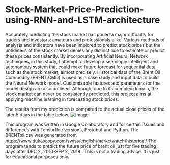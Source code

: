 # Stock-Market-Price-Prediction-using-RNN-and-LSTM-architecture


Accurately predicting the stock market has posed a major difficulty for traders and investors; amateurs and professionals alike. Various methods of analysis and indicators have been implored to predict stock prices but the untidiness of the stock market denies any distinct rule to estimate or predict these prices consistently. By incorporating Artificial Neural Network techniques, in this study, I attempt to develop a seemingly intelligent and autonomous system that could make future forecast for sequential data such as the stock market, almost precisely. Historical data of the Brent Oil Commodity (BRENT.CMD) is used as a case study and input data to build the Neural Network model. Customizable features and parameters for the model design are also outlined. Although, due to its complex domain, the stock market can never be consistently predicted, this project aims at applying machine learning in forecasting stock prices.


The results from my prediction is compared to the actual close prices of the later 5 days in the table below.
![image](https://user-images.githubusercontent.com/35934106/127768827-0e799721-69b9-4598-8348-dae936049105.png)


This program was written in Google Colaboratory and for certain issues and differences with Tensorfloe versions, Protobuf and Python. The BRENToil.csv was generated from https://www.dukascopy.com/swiss/english/marketwatch/historical/ The program tends to predict the future price of brent oil just for five trading days after DEC 2, 2010-SEP 2, 2019 . This is not a trading advice. It is just for educational purposes only.

